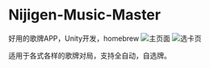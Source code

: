 # Nijigen-Music-Master
好用的歌牌APP，Unity开发，homebrew
![主页面](https://github.com/StellEdge/Nijigen-Music-Master/tree/master/Manual/main.png)
![选卡页](https://github.com/StellEdge/Nijigen-Music-Master/tree/master/Manual/cardselect.png)

适用于各式各样的歌牌对局，支持全自动，自选牌。
